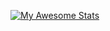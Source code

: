 [![My Awesome Stats](https://awesome-github-stats.azurewebsites.net/user-stats/KingNeztr?cardType=level&theme=tokyonight)](https://git.io/awesome-stats-card)
